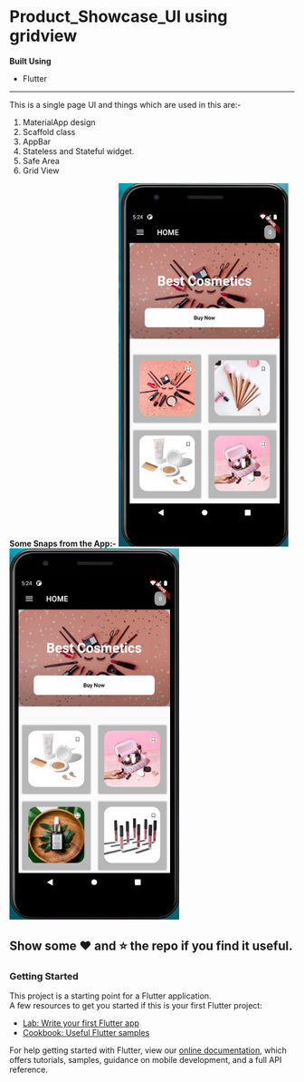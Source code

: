 # Product_Showcase_UI using gridview

<b>Built Using</b>
<ul><li>Flutter</li></ul>
<hr/>
This is a single page UI and things which are used in this are:-
<ol>
  <li>MaterialApp design</li>
  <li>Scaffold class</li>
  <li>AppBar</li>
  <li>Stateless and Stateful widget.</li>
  <li>Safe Area</li>
  <li>Grid View</li>
</ol>
<b>Some Snaps from the App:-</b>
<img src="./images/poject_img(1).png" width="300">
<img src="./images/poject_img(2).png" width="300">

 ## Show some ❤️ and ⭐ the repo if you find it useful.
 ### Getting Started
This project is a starting point for a Flutter application.
<br/>
A few resources to get you started if this is your first Flutter project:
<ul>
 <li>
  <a href="https://flutter.dev/docs/get-started/codelab">Lab: Write your first Flutter app</a>
 </li>
 <li>
  <a href="https://flutter.dev/docs/cookbook">Cookbook: Useful Flutter samples</a>
 </li>
 </ul>
For help getting started with Flutter, view our <a href="https://flutter.dev/docs">online documentation</a>, which offers tutorials, samples, guidance on mobile development, and a full API reference.
